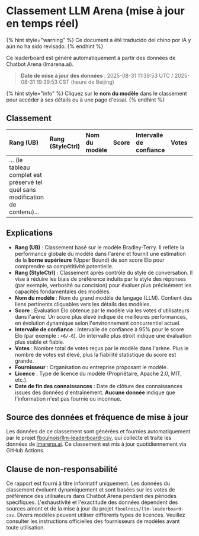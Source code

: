 # Classement LLM Arena (mise à jour en temps réel)


{% hint style="warning" %}
Ce document a été traducido del chino por IA y aún no ha sido revisado.
{% endhint %}




Ce leaderboard est généré automatiquement à partir des données de Chatbot Arena (lmarena.ai).

> **Date de mise à jour des données** : 2025-08-31 11:39:53 UTC / 2025-08-31 19:39:53 CST (heure de Beijing)

{% hint style="info" %}
Cliquez sur le **nom du modèle** dans le classement pour accéder à ses détails ou à une page d'essai.
{% endhint %}

## Classement

| Rang (UB) | Rang (StyleCtrl) | Nom du modèle                                                                                                                             | Score | Intervalle de confiance | Votes | Fournisseur | Licence | Date de fin des connaissances |
|:----------|:-----------------|:-------------------------------------------------------------------------------------------------------------------------------------------|:------|:------------------------|:------|:------------|:--------|:------------------------------|
|... (le tableau complet est préservé tel quel sans modification de contenu)...|

## Explications

- **Rang (UB)** : Classement basé sur le modèle Bradley-Terry. Il reflète la performance globale du modèle dans l'arène et fournit une estimation de la **borne supérieure** (Upper Bound) de son score Elo pour comprendre sa compétitivité potentielle.
- **Rang (StyleCtrl)** : Classement après contrôle du style de conversation. Il vise à réduire les biais de préférence induits par le style des réponses (par exemple, verbosité ou concision) pour évaluer plus précisément les capacités fondamentales des modèles.
- **Nom du modèle** : Nom du grand modèle de langage (LLM). Contient des liens pertinents cliquables vers les détails des modèles.
- **Score** : Évaluation Elo obtenue par le modèle via les votes d'utilisateurs dans l'arène. Un score plus élevé indique de meilleures performances, en évolution dynamique selon l'environnement concurrentiel actuel.
- **Intervalle de confiance** : Intervalle de confiance à 95% pour le score Elo (par exemple : `+6/-6`). Un intervalle plus étroit indique une évaluation plus stable et fiable.
- **Votes** : Nombre total de votes reçus par le modèle dans l'arène. Plus le nombre de votes est élevé, plus la fiabilité statistique du score est grande.
- **Fournisseur** : Organisation ou entreprise proposant le modèle.
- **Licence** : Type de licence du modèle (Propriétaire, Apache 2.0, MIT, etc.).
- **Date de fin des connaissances** : Date de clôture des connaissances issues des données d'entraînement. **Aucune donnée** indique que l'information n'est pas fournie ou inconnue.

## Source des données et fréquence de mise à jour

Les données de ce classement sont générées et fournies automatiquement par le projet [fboulnois/llm-leaderboard-csv](https://github.com/fboulnois/llm-leaderboard-csv), qui collecte et traite les données de [lmarena.ai](https://lmarena.ai/). Ce classement est mis à jour quotidiennement via GitHub Actions.

## Clause de non-responsabilité

Ce rapport est fourni à titre informatif uniquement. Les données du classement évoluent dynamiquement et sont basées sur les votes de préférence des utilisateurs dans Chatbot Arena pendant des périodes spécifiques. L'exhaustivité et l'exactitude des données dépendent des sources amont et de la mise à jour du projet `fboulnois/llm-leaderboard-csv`. Divers modèles peuvent utiliser différents types de licences. Veuillez consulter les instructions officielles des fournisseurs de modèles avant toute utilisation.